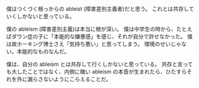僕はつくづく根っからの ableist (障害差別主義者)だと思う。
これとは共存していくしかないと思っている。

僕の ableism (障害差別主義)は本当に根が深い。
僕は中学生の時から、たとえばダウン症の子に「本能的な嫌悪感」を感じ、それが自分で許せなかった。
僕は故ホーキング博士さえ「気持ち悪い」と思ってしまう。
環境のせいじゃない。本能的なものなんだ。

僕は、自分の ableism とは共存して行くしかないと思っている。
共存と言っても大したことではなく、内側に醜い ableism の本音が生まれたら、ひたすらそれを外に漏らさないようにこらえることだ。
